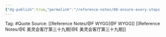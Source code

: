 ```yaml
---
{"dg-publish":true,"permalink":"/reference-notes/80-ensure-every-steps-is-well-done-and-the-result-is-at-least-80/"}
---
```



Tag: #Quote 
Source: [[Reference Notes/@F WYGG\|@F WYGG]] [[Reference Notes/@E 美灵会客厅第三十九期\|@E 美灵会客厅第三十九期]]